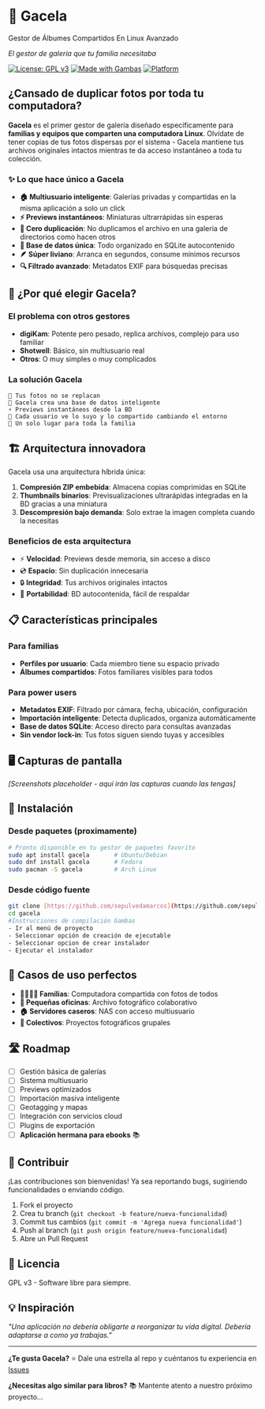 # 🦌 Gacela
Gestor de Álbumes Compartidos En Linux Avanzado

*El gestor de galería que tu familia necesitaba*

[![License: GPL v3](https://img.shields.io/badge/License-GPLv3-blue.svg)](https://www.gnu.org/licenses/gpl-3.0)
[![Made with Gambas](https://img.shields.io/badge/Made%20with-Gambas-green.svg)](http://gambas.sourceforge.net/)
[![Platform](https://img.shields.io/badge/Platform-Linux-orange.svg)](https://www.linux.org/)

## ¿Cansado de duplicar fotos por toda tu computadora?

**Gacela** es el primer gestor de galería diseñado específicamente para **familias y equipos que comparten una computadora Linux**. Olvídate de tener copias de tus fotos dispersas por el sistema - Gacela mantiene tus archivos originales intactos mientras te da acceso instantáneo a toda tu colección.

### ✨ Lo que hace único a Gacela

- **🏠 Multiusuario inteligente**: Galerías privadas y compartidas en la misma aplicación a solo un click
- **⚡ Previews instantáneos**: Miniaturas ultrarrápidas sin esperas
- **🎯 Cero duplicación**: No duplicamos el archivo en una galeria de directorios como hacen otros
- **💾 Base de datos única**: Todo organizado en SQLite autocontenido
- **🪶 Súper liviano**: Arranca en segundos, consume mínimos recursos
- **🔍 Filtrado avanzado**: Metadatos EXIF para búsquedas precisas

## 🚀 ¿Por qué elegir Gacela?

### El problema con otros gestores

- **digiKam**: Potente pero pesado, replica archivos, complejo para uso familiar
- **Shotwell**: Básico, sin multiusuario real
- **Otros**: O muy simples o muy complicados

### La solución Gacela

```
📁 Tus fotos no se replacan
💾 Gacela crea una base de datos inteligente
⚡ Previews instantáneos desde la BD
👥 Cada usuario ve lo suyo y lo compartido cambiando el entorno
🎯 Un solo lugar para toda la familia
```

## 🏗️ Arquitectura innovadora

Gacela usa una arquitectura híbrida única:

1. **Compresión ZIP embebida**: Almacena copias comprimidas en SQLite
2. **Thumbnails binarios**: Previsualizaciones ultrarápidas integradas en la BD gracias a una miniatura
3. **Descompresión bajo demanda**: Solo extrae la imagen completa cuando la necesitas

### Beneficios de esta arquitectura

- ⚡ **Velocidad**: Previews desde memoria, sin acceso a disco
- 💿 **Espacio**: Sin duplicación innecesaria
- 🔒 **Integridad**: Tus archivos originales intactos
- 📱 **Portabilidad**: BD autocontenida, fácil de respaldar

## 📋 Características principales

### Para familias
- **Perfiles por usuario**: Cada miembro tiene su espacio privado
- **Álbumes compartidos**: Fotos familiares visibles para todos

### Para power users  
- **Metadatos EXIF**: Filtrado por cámara, fecha, ubicación, configuración
- **Importación inteligente**: Detecta duplicados, organiza automáticamente
- **Base de datos SQLite**: Acceso directo para consultas avanzadas
- **Sin vendor lock-in**: Tus fotos siguen siendo tuyas y accesibles

## 🖥️ Capturas de pantalla

*[Screenshots placeholder - aquí irán las capturas cuando las tengas]*

## 🔧 Instalación

### Desde paquetes (proximamente)
```bash
# Pronto disponible en tu gestor de paquetes favorito
sudo apt install gacela       # Ubuntu/Debian
sudo dnf install gacela       # Fedora  
sudo pacman -S gacela         # Arch Linux
```

### Desde código fuente
```bash
git clone [https://github.com/sepulvedamarcos](https://github.com/sepulvedamarcos/gambas_gacela.git) gacela
cd gacela
#Instrucciones de compilación Gambas
- Ir al menú de proyecto
- Seleccionar opción de creación de ejecutable
- Seleccionar opcion de crear instalador
- Ejecutar el instalador
```

## 🎯 Casos de uso perfectos

- **👨‍👩‍👧‍👦 Familias**: Computadora compartida con fotos de todos
- **🏢 Pequeñas oficinas**: Archivo fotográfico colaborativo  
- **🏠 Servidores caseros**: NAS con acceso multiusuario
- **👥 Colectivos**: Proyectos fotográficos grupales

## 🛣️ Roadmap

- [ ] Gestión básica de galerías
- [ ] Sistema multiusuario
- [ ] Previews optimizados
- [ ] Importación masiva inteligente
- [ ] Geotagging y mapas
- [ ] Integración con servicios cloud
- [ ] Plugins de exportación
- [ ] **Aplicación hermana para ebooks** 📚

## 🤝 Contribuir

¡Las contribuciones son bienvenidas! Ya sea reportando bugs, sugiriendo funcionalidades o enviando código.

1. Fork el proyecto
2. Crea tu branch (`git checkout -b feature/nueva-funcionalidad`)
3. Commit tus cambios (`git commit -m 'Agrega nueva funcionalidad'`)
4. Push al branch (`git push origin feature/nueva-funcionalidad`)
5. Abre un Pull Request

## 📄 Licencia

GPL v3 - Software libre para siempre.

## 💡 Inspiración

*"Una aplicación no debería obligarte a reorganizar tu vida digital. Debería adaptarse a como ya trabajas."*

---

**¿Te gusta Gacela?** ⭐ Dale una estrella al repo y cuéntanos tu experiencia en [Issues](https://github.com/sepulvedamarcos/gambas_acela/issues)

**¿Necesitas algo similar para libros?** 📚 Mantente atento a nuestro próximo proyecto...

